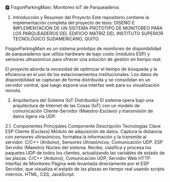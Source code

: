 🅿️ FisgonParkingMain: Monitoreo IoT de Parqueaderos
1. Introducción y Resumen del Proyecto
Este repositorio contiene la implementación completa del proyecto de tesis: DISEÑO E IMPLEMENTACIÓN DE UN SISTEMA PROTOTIPO DE MONITOREO PARA LOS PARQUEADEROS DEL EDIFICIO MATRIZ DEL INSTITUTO SUPERIOR TECNOLÓGICO SUDAMERICANO, QUITO.

FisgonParkingMain es un sistema prototipo de monitoreo de disponibilidad de parqueaderos que utiliza hardware de bajo costo (módulos ESP) y sensores ultrasónicos para ofrecer una solución de gestión en tiempo real.

El proyecto aborda la necesidad de optimizar el tiempo de búsqueda y la eficiencia en el uso de los estacionamientos institucionales. Los datos de disponibilidad se capturan de forma distribuida y se consolidan en un servidor central, que luego expone una interfaz web para su visualización remota.

2. Arquitectura del Sistema (IoT Distribuido)
El sistema opera bajo una arquitectura de Internet de las Cosas (IoT) con un modelo de comunicación Cliente-Servidor (Maestro-Esclavo) y transmisión de datos ligera vía UDP.

2.1. Componentes Principales
Componente	Descripción	Tecnologías Clave
ESP Cliente (Esclavo)	Módulo de adquisición de datos. Captura la distancia con sensores ultrasónicos, formatea la información y la transmite al servidor.	C/C++ (Arduino), Sensores Ultrasónicos, Comunicación UDP.
ESP Servidor (Maestro)	Núcleo del sistema. Recibe, clasifica y procesa los paquetes UDP de todos los clientes, actualizando las variables de estado de las plazas.	C/C++ (Arduino), Comunicación UDP, Servidor Web HTTP.
Interfaz de Monitoreo	Página web levantada directamente por el ESP Servidor, que visualiza el estado de las plazas en tiempo real usando scripts internos.	HTML, CSS, JavaScript.
